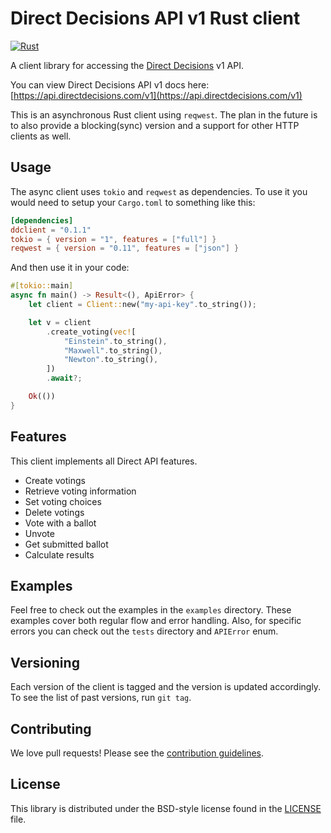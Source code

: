 # Direct Decisions API v1 Rust client

[![Rust](https://github.com/directdecisions/ddclient-rs/actions/workflows/rust.yml/badge.svg)](https://github.com/directdecisions/ddclient-rs/actions/workflows/rust.yml)


A client library for accessing the [Direct Decisions](https://directdecisions.com) v1 API.

You can view Direct Decisions API v1 docs here: [https://api.directdecisions.com/v1](https://api.directdecisions.com/v1)

This is an asynchronous Rust client using `reqwest`. The plan in the future is to also provide a blocking(sync) version and a support for other HTTP clients as well.

## Usage

The async client uses `tokio` and `reqwest`  as dependencies. To use it you would need to setup your `Cargo.toml` to something like this:

```toml
[dependencies]
ddclient = "0.1.1"
tokio = { version = "1", features = ["full"] }
reqwest = { version = "0.11", features = ["json"] }
```

And then use it in your code:

```rust
#[tokio::main]
async fn main() -> Result<(), ApiError> {
    let client = Client::new("my-api-key".to_string());

    let v = client
        .create_voting(vec![
            "Einstein".to_string(),
            "Maxwell".to_string(),
            "Newton".to_string(),
        ])
        .await?;

    Ok(())
}
```

## Features

This client implements all Direct API features.

- Create votings
- Retrieve voting information
- Set voting choices
- Delete votings
- Vote with a ballot
- Unvote
- Get submitted ballot
- Calculate results

## Examples

Feel free to check out the examples in the `examples` directory. These examples cover both regular flow and error handling. Also, for specific errors you can check out the `tests` directory and `APIError` enum.

## Versioning

Each version of the client is tagged and the version is updated accordingly.
To see the list of past versions, run `git tag`.

## Contributing

We love pull requests! Please see the [contribution guidelines](CONTRIBUTING.md).

## License

This library is distributed under the BSD-style license found in the [LICENSE](LICENSE) file.
